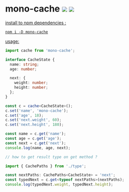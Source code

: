 # mono-cache <a href="https://npm.im/mono-cache"><img src="https://badgen.net/npm/v/mono-cache"></a> <a href="https://npm.im/mono-cache"><img src="https://badgen.net/npm/dm/mono-cache"></a> <a href="https://packagephobia.now.sh/result?p=mono-cache">

install to npm dependencies :

```
npm i -D mono-cache
```

usage:

```typescript
import cache from 'mono-cache';

interface CacheState {
  name: string;
  age: number;

  next: {
    weight: number;
    height: number;
  };
}

const c = cache<CacheState>();
c.set('name', 'mono-cache');
c.set('age', 18);
c.set('next.weight', 60);
c.set('next.height', 180);

const name = c.get('name');
const age = c.get('age');
const next = c.get('next');
console.log(name, age, next);

// how to get result type on get method ?

import { CachePaths } from './type';

const nextPaths: CachePaths<CacheState> = 'next';
const typedNext = c.get<typeof nextPaths>(nextPaths);
console.log(typedNext.weight, typedNext.height);
```
